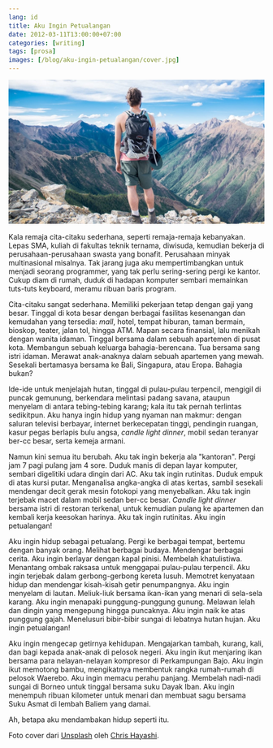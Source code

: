 ```yaml
---
lang: id
title: Aku Ingin Petualangan
date: 2012-03-11T13:00:00+07:00
categories: [writing]
tags: [prosa]
images: [/blog/aku-ingin-petualangan/cover.jpg]
---
```

![Aku Ingin Petualangan](cover.jpg)

Kala remaja cita-citaku sederhana, seperti remaja-remaja kebanyakan. Lepas SMA, kuliah di fakultas teknik ternama, diwisuda, kemudian bekerja di perusahaan-perusahaan swasta yang bonafit. Perusahaan minyak multinasional misalnya. Tak jarang juga aku mempertimbangkan untuk menjadi seorang programmer, yang tak perlu sering-sering pergi ke kantor. Cukup diam di rumah, duduk di hadapan komputer sembari memainkan tuts-tuts keyboard, meramu ribuan baris program.

Cita-citaku sangat sederhana. Memiliki pekerjaan tetap dengan gaji yang besar. Tinggal di kota besar dengan berbagai fasilitas kesenangan dan kemudahan yang tersedia: *mall*, hotel, tempat hiburan, taman bermain, bioskop, teater, jalan tol, hingga ATM. Mapan secara finansial, lalu menikah dengan wanita idaman. Tinggal bersama dalam sebuah apartemen di pusat kota. Membangun sebuah keluarga bahagia-berencana. Tua bersama sang istri idaman. Merawat anak-anaknya dalam sebuah apartemen yang mewah. Sesekali bertamasya bersama ke Bali, Singapura, atau Eropa. Bahagia bukan?

Ide-ide untuk menjelajah hutan, tinggal di pulau-pulau terpencil, mengigil di puncak gemunung, berkendara melintasi padang savana, ataupun menyelam di antara tebing-tebing karang; kala itu tak pernah terlintas sedikitpun. Aku hanya ingin hidup yang nyaman nan makmur: dengan saluran televisi berbayar, internet berkecepatan tinggi, pendingin ruangan, kasur pegas berlapis bulu angsa, *candle light dinner*, mobil sedan teranyar ber-cc besar, serta kemeja armani.

Namun kini semua itu berubah. Aku tak ingin bekerja ala "kantoran". Pergi jam 7 pagi pulang jam 4 sore. Duduk manis di depan layar komputer, sembari digelitiki udara dingin dari AC. Aku tak ingin rutinitas. Duduk empuk di atas kursi putar. Menganalisa angka-angka di atas kertas, sambil sesekali mendengar decit gerak mesin fotokopi yang menyebalkan. Aku tak ingin terjebak macet dalam mobil sedan ber-cc besar. *Candle light dinner* bersama istri di restoran terkenal, untuk kemudian pulang ke apartemen dan kembali kerja keesokan harinya. Aku tak ingin rutinitas. Aku ingin petualangan!

Aku ingin hidup sebagai petualang. Pergi ke berbagai tempat, bertemu dengan banyak orang. Melihat berbagai budaya. Mendengar berbagai cerita. Aku ingin berlayar dengan kapal pinisi. Membelah khatulistiwa. Menantang ombak raksasa untuk menggapai pulau-pulau terpencil. Aku ingin terjebak dalam gerbong-gerbong kereta lusuh. Memotret kenyataan hidup dan mendengar kisah-kisah getir penumpangnya. Aku ingin menyelam di lautan. Meliuk-liuk bersama ikan-ikan yang menari di sela-sela karang. Aku ingin menapaki punggung-punggung gunung. Melawan lelah dan dingin yang mengepung hingga puncaknya. Aku ingin naik ke atas punggung gajah. Menelusuri bibir-bibir sungai di lebatnya hutan hujan. Aku ingin petualangan!

Aku ingin mengecap getirnya kehidupan. Mengajarkan tambah, kurang, kali, dan bagi kepada anak-anak di pelosok negeri. Aku ingin ikut menjaring ikan bersama para nelayan-nelayan kompresor di Perkampungan Bajo. Aku ingin ikut memotong bambu, mengikatnya membentuk rangka rumah-rumah di pelosok Waerebo. Aku ingin memacu perahu panjang. Membelah nadi-nadi sungai di Borneo untuk tinggal bersama suku Dayak Iban. Aku ingin menempuh ribuan kilometer untuk menari dan membuat sagu bersama Suku Asmat di lembah Baliem yang damai.

Ah, betapa aku mendambakan hidup seperti itu.

Foto cover dari [Unsplash](https://unsplash.com/photos/gbaeHydpgtE) oleh [Chris Hayashi](https://unsplash.com/@chris_hayashi).
